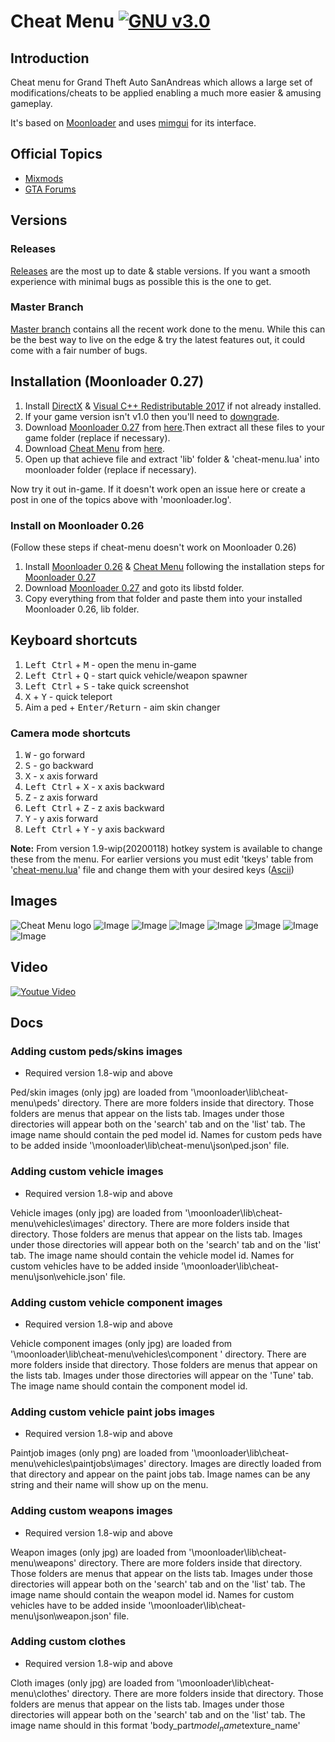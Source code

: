 # Cheat Menu      [![GNU v3.0](https://img.shields.io/badge/license-GNU-blue.svg?style=flat)](https://github.com/inanahammad/Cheat-Menu/blob/master/LICENSE)

## Introduction

Cheat menu for Grand Theft Auto SanAndreas which allows a large set of modifications/cheats to be applied enabling a much more easier & amusing gameplay.

It's based on [Moonloader](https://gtaforums.com/topic/890987-moonloader/) and uses [mimgui](https://github.com/THE-FYP/mimgui) for its interface.

## Official Topics

- [Mixmods](https://forum.mixmods.com.br/f5-scripts-codigos/t1777-lua-cheat-menu)
- [GTA Forums](https://gtaforums.com/topic/930023-mooncheat-menu/)


## Versions

### Releases
[Releases](https://github.com/inanahammad/Cheat-Menu/releases) are the most up to date & stable versions. If you want a smooth experience with minimal bugs as possible this is the one to get.

### Master Branch
[Master branch](https://github.com/inanahammad/Cheat-Menu) contains all the recent work done to the menu. While this can be the best way to live on the edge & try the latest features out, it could come with a fair number of bugs.


## Installation (Moonloader 0.27)

1. Install [DirectX](https://www.microsoft.com/en-us/download/details.aspx?id=35) &  [Visual C++ Redistributable 2017](https://aka.ms/vs/16/release/vc_redist.x86.exe) if not already installed.
2. If your game version isn't v1.0 then you'll need to [downgrade](https://gtaforums.com/topic/927016-san-andreas-downgrader/).
3. Download [Moonloader 0.27](https://gtaforums.com/topic/890987-moonloader/) from [here](https://blast.hk/moonloader/files/moonloader-027.0-preview3.zip).Then extract all these files to your game folder (replace if necessary).
4. Download [Cheat Menu](https://forum.mixmods.com.br/f5-scripts-codigos/t1777-lua-cheat-menu) from [here](https://github.com/inanahammad/Cheat-Menu/releases).
5. Open up that achieve file and extract 'lib' folder & 'cheat-menu.lua' into moonloader folder (replace if necessary).

Now try it out in-game. If it doesn't work open an issue here or create a post in one of the topics above with 'moonloader.log'.

### Install on Moonloader 0.26
(Follow these steps if cheat-menu doesn't work on Moonloader 0.26)

1. Install [Moonloader 0.26](https://blast.hk/moonloader/files/moonloader-026.zip) & [Cheat Menu](https://github.com/inanahammad/Cheat-Menu/releases) following the installation steps for [Moonloader 0.27](https://gtaforums.com/topic/890987-moonloader/)
2. Download [Moonloader 0.27](https://gtaforums.com/topic/890987-moonloader/) and goto its libstd folder.
3. Copy everything from that folder and paste them into your installed Moonloader 0.26, lib folder.

## Keyboard shortcuts

1. <kbd>Left Ctrl</kbd> + <kbd>M</kbd> - open the menu in-game 
2. <kbd>Left Ctrl</kbd> + <kbd>Q</kbd> - start quick vehicle/weapon spawner 
3. <kbd>Left Ctrl</kbd> + <kbd>S</kbd> - take quick screenshot 
4. <kbd>X</kbd> + <kbd>Y</kbd> - quick teleport 
5. Aim a ped + <kbd>Enter/Return</kbd> - aim skin changer 

### Camera mode shortcuts
1. <kbd>W</kbd> - go forward
2. <kbd>S</kbd> - go backward
3. <kbd>X</kbd> - x axis forward
3. <kbd>Left Ctrl</kbd> + <kbd>X</kbd> - x axis backward
3. <kbd>Z</kbd> - z axis forward
3. <kbd>Left Ctrl</kbd> + <kbd>Z</kbd> - z axis backward
3. <kbd>Y</kbd> - y axis forward
3. <kbd>Left Ctrl</kbd> + <kbd>Y</kbd> - y axis backward

**Note:**  From version 1.9-wip(20200118) hotkey system is available to change these from the menu. For earlier versions you must edit 'tkeys' table from '[cheat-menu.lua](https://github.com/user-grinch/Cheat-Menu/blob/master/cheat-menu.lua)' file and change them with your desired keys ([Ascii](http://www.asciitable.com/))


## Images

![Cheat Menu logo](https://i.imgur.com/fZ71SbF.png)
![Image](https://i.imgur.com/Y7iYbUo.jpg)
![Image](https://i.imgur.com/RwaSaSg.jpg)
![Image](https://i.imgur.com/7EYPtDn.jpg)
![Image](https://i.imgur.com/dYiIxo7.jpg)
![Image](https://i.imgur.com/Uf24JGR.jpg)
![Image](https://i.imgur.com/s7V6FOv.jpg)
![Image](https://i.imgur.com/1SgP0KV.jpg)


## Video

[![Youtue Video](https://img.youtube.com/vi/XF1bhn74s2M/0.jpg)](https://www.youtube.com/watch?v=XF1bhn74s2M)


## Docs 

### Adding custom peds/skins images
- Required version 1.8-wip and above

Ped/skin images (only jpg) are loaded from '\moonloader\lib\cheat-menu\peds\' directory. There are more folders inside that directory. Those folders are menus that appear on the lists tab. Images under those directories will appear both on the 'search' tab and on the 'list' tab. The image name should contain the ped model id. Names for custom peds have to be added inside '\moonloader\lib\cheat-menu\json\ped.json' file.

### Adding custom vehicle images 
- Required version 1.8-wip and above

Vehicle images (only jpg) are loaded from '\moonloader\lib\cheat-menu\vehicles\images\' directory. There are more folders inside that directory. Those folders are menus that appear on the lists tab. Images under those directories will appear both on the 'search' tab and on the 'list' tab. The image name should contain the vehicle model id. Names for custom vehicles have to be added inside '\moonloader\lib\cheat-menu\json\vehicle.json' file.

### Adding custom vehicle component images 
- Required version 1.8-wip and above

Vehicle component images (only jpg) are loaded from '\moonloader\lib\cheat-menu\vehicles\component \' directory. There are more folders inside that directory. Those folders are menus that appear on the lists tab. Images under those directories will appear on the 'Tune' tab. The image name should contain the component model id.

### Adding custom vehicle paint jobs images
- Required version 1.8-wip and above

Paintjob images (only png) are loaded from '\moonloader\lib\cheat-menu\vehicles\paintjobs\images\' directory. Images are directly loaded from that directory and appear on the paint jobs tab. Image names can be any string and their name will show up on the menu.

### Adding custom weapons images
- Required version 1.8-wip and above

Weapon images (only jpg) are loaded from '\moonloader\lib\cheat-menu\weapons\' directory. There are more folders inside that directory. Those folders are menus that appear on the lists tab. Images under those directories will appear both on the 'search' tab and on the 'list' tab. The image name should contain the weapon model id. Names for custom vehicles have to be added inside '\moonloader\lib\cheat-menu\json\weapon.json' file.

### Adding custom clothes
- Required version 1.8-wip and above

Cloth images (only jpg) are loaded from '\moonloader\lib\cheat-menu\clothes\' directory. There are more folders inside that directory. Those folders are menus that appear on the lists tab. Images under those directories will appear both on the 'search' tab and on the 'list' tab. The image name should in this format 'body_part$model_name$texture_name'
